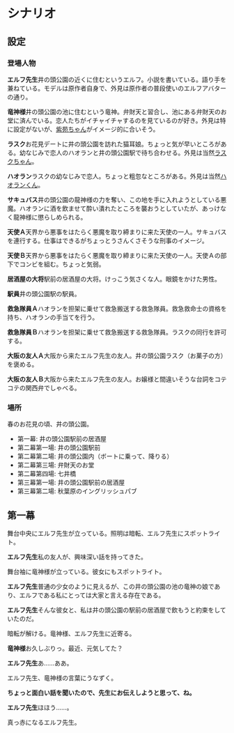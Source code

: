 # シナリオ

## 設定

### 登場人物

<p class="line">
    <strong>エルフ先生</strong>井の頭公園の近くに住むというエルフ。小説を書いている。語り手を兼ねている。モデルは原作者自身で、外見は原作者の普段使いのエルフアバターの通り。
</p>
<p class="line">
    <strong>竜神様</strong>井の頭公園の池に住むという竜神。弁財天と習合し、池にある弁財天のお堂に済んでいる。恋人たちがイチャイチャするのを見ているのが好き。外見は特に設定がないが、<a href="https://booth.pm/ja/items/3987778">紫苑ちゃん</a>がイメージ的に合いそう。
</p>
<p class="line">
    <strong>ラスク</strong>お花見デートに井の頭公園を訪れた猫耳娘。ちょっと気が早いところがある。幼なじみで恋人のハオランと井の頭公園駅で待ち合わせる。外見は当然<a href="https://booth.pm/ja/items/2559783">ラスクちゃん</a>。
</p>
<p class="line">
    <strong>ハオラン</strong>ラスクの幼なじみで恋人。ちょっと粗忽なところがある。外見は当然<a href="https://booth.pm/ja/items/3818504">ハオランくん</a>。
</p>
<p class="line">
    <strong>サキュバス</strong>井の頭公園の龍神様の力を奪い、この地を手に入れようとしている悪魔。ハオランに酒を飲ませて酔い潰れたところを襲おうとしていたが、あっけなく龍神様に懲らしめられる。
</p>
<p class="line">
    <strong>天使Ａ</strong>天界から悪事をはたらく悪魔を取り締まりに来た天使の一人。サキュバスを連行する。仕事はできるがちょっとうさんくさそうな刑事のイメージ。
</p>
<p class="line">
    <strong>天使Ｂ</strong>天界から悪事をはたらく悪魔を取り締まりに来た天使の一人。天使Ａの部下でコンビを組む。ちょっと気弱。
</p>
<p class="line">
    <strong>居酒屋の大将</strong>駅前の居酒屋の大将。けっこう気さくな人。眼鏡をかけた男性。
</p>
<p class="line">
    <strong>駅員</strong>井の頭公園駅の駅員。
</p>
<p class="line">
    <strong>救急隊員Ａ</strong>ハオランを担架に乗せて救急搬送する救急隊員。救急救命士の資格を持ち、ハオランの手当てを行う。
</p>
<p class="line">
    <strong>救急隊員Ｂ</strong>ハオランを担架に乗せて救急搬送する救急隊員。ラスクの同行を許可する。
</p>
<p class="line">
    <strong>大阪の友人Ａ</strong>大阪から来たエルフ先生の友人。井の頭公園ラスク（お菓子の方）を褒める。
</p>
<p class="line">
    <strong>大阪の友人Ｂ</strong>大阪から来たエルフ先生の友人。お嬢様と間違いそうな台詞をコテコテの関西弁でしゃべる。
</p>

### 場所

春のお花見の頃、井の頭公園。

* 第一幕: 井の頭公園駅前の居酒屋
* 第二幕第一場: 井の頭公園駅前
* 第二幕第二場: 井の頭公園内（ボートに乗って、降りる）
* 第二幕第三場: 弁財天のお堂
* 第二幕第四場: 七井橋
* 第三幕第一場: 井の頭公園駅前の居酒屋
* 第三幕第二場: 秋葉原のイングリッシュパブ

## 第一幕

舞台中央にエルフ先生が立っている。照明は暗転、エルフ先生にスポットライト。

<p class="line">
    <strong>エルフ先生</strong>私の友人が、興味深い話を持ってきた。
</p>

舞台袖に竜神様が立っている。彼女にもスポットライト。

<p class="line">
    <strong>エルフ先生</strong>普通の少女のように見えるが、この井の頭公園の池の竜神の娘であり、エルフである私にとっては大家と言える存在である。
</p>

<p class="line">
    <strong>エルフ先生</strong>そんな彼女と、私は井の頭公園の駅前の居酒屋で飲もうと約束をしていたのだ。
</p>

暗転が解ける。竜神様、エルフ先生に近寄る。

<p class="line">
    <strong>竜神様</strong>お久しぶりっ。最近、元気してた？
</p>
<p class="line">
    <strong>エルフ先生</strong>あ……ああ。
</p>

エルフ先生、竜神様の言葉にうなずく。

<p class="line">
    <strong>ちょっと面白い話を聞いたので、先生にお伝えしようと思って、ね。</strong>
</p>

<p class="line">
    <strong>エルフ先生</strong>ほほう……。
</p>

真っ赤になるエルフ先生。